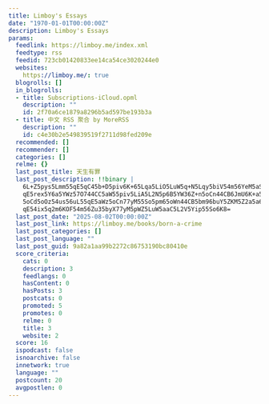```yaml
---
title: Limboy's Essays
date: "1970-01-01T00:00:00Z"
description: Limboy's Essays
params:
  feedlink: https://limboy.me/index.xml
  feedtype: rss
  feedid: 723cb01420833ee14ca54ce3020244e0
  websites:
    https://limboy.me/: true
  blogrolls: []
  in_blogrolls:
  - title: Subscriptions-iCloud.opml
    description: ""
    id: 2f70a6ce1879a8296b5ad597be193b3a
  - title: 中文 RSS 聚合 by MoreRSS
    description: ""
    id: c4e30b2e549839519f2711d98fed209e
  recommended: []
  recommender: []
  categories: []
  relme: {}
  last_post_title: 天生有罪
  last_post_description: !!binary |
    6L+Z5pys5Lmm55qE5qC45b+D5piv6K+65Lqa5LiO5LuW5q+N5Lqy5biV54m56YeM5aSP55
    qE5rex5Y6a5YWz57O744CC5aW55piv5LiA5L2N5p6B5YW36Z+n5oCn44CB6JmU6K+a5LiU
    5oCd5oOz54us56uL55qE5aWz5oCn77yM55So5pm65oWn44CB5bm96buY5ZKM5Z2a5a6a55
    qE54ix5q2m6KOF54m56Zu35byX77yM5pWZ5LuW5aaC5L2V5Yip55So6K8=
  last_post_date: "2025-08-02T00:00:00Z"
  last_post_link: https://limboy.me/books/born-a-crime
  last_post_categories: []
  last_post_language: ""
  last_post_guid: 9a82a1aa99b2272c86753190bc80410e
  score_criteria:
    cats: 0
    description: 3
    feedlangs: 0
    hasContent: 0
    hasPosts: 3
    postcats: 0
    promoted: 5
    promotes: 0
    relme: 0
    title: 3
    website: 2
  score: 16
  ispodcast: false
  isnoarchive: false
  innetwork: true
  language: ""
  postcount: 20
  avgpostlen: 0
---
```

